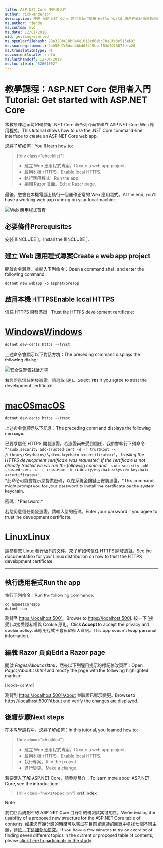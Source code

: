 ```yaml
---
title: ASP.NET Core 使用者入門
author: rick-anderson
description: 使用 ASP.NET Core 建立並執行簡單 Hello World 應用程式的快速教學課程。
ms.author: riande
ms.custom: mvc
ms.date: 12/01/2018
uid: getting-started
ms.openlocfilehash: 29a328b610b0a6e1616cd6ebc70a8fa3e515eb92
ms.sourcegitcommit: 9bb58d7c8dad4bbd03419bcc183d027667fefa20
ms.translationtype: HT
ms.contentlocale: zh-TW
ms.lasthandoff: 12/04/2018
ms.locfileid: "52861702"
---
```

# <a name="tutorial-get-started-with-aspnet-core"></a><span data-ttu-id="78db2-103">教學課程：ASP.NET Core 使用者入門</span><span class="sxs-lookup"><span data-stu-id="78db2-103">Tutorial: Get started with ASP.NET Core</span></span>

<span data-ttu-id="78db2-104">本教學課程示範如何使用 .NET Core 命令列介面來建立 ASP.NET Core Web 應用程式。</span><span class="sxs-lookup"><span data-stu-id="78db2-104">This tutorial shows how to use the .NET Core command-line interface to create an ASP.NET Core web app.</span></span>

<span data-ttu-id="78db2-105">您將了解如何：</span><span class="sxs-lookup"><span data-stu-id="78db2-105">You'll learn how to:</span></span>

> [!div class="checklist"]
> * <span data-ttu-id="78db2-106">建立 Web 應用程式專案。</span><span class="sxs-lookup"><span data-stu-id="78db2-106">Create a web app project.</span></span>
> * <span data-ttu-id="78db2-107">啟用本機 HTTPS。</span><span class="sxs-lookup"><span data-stu-id="78db2-107">Enable local HTTPS.</span></span>
> * <span data-ttu-id="78db2-108">執行應用程式。</span><span class="sxs-lookup"><span data-stu-id="78db2-108">Run the app.</span></span>
> * <span data-ttu-id="78db2-109">編輯 Razor 頁面。</span><span class="sxs-lookup"><span data-stu-id="78db2-109">Edit a Razor page.</span></span>

<span data-ttu-id="78db2-110">最後，您會在本機電腦上執行一個運作正常的 Web 應用程式。</span><span class="sxs-lookup"><span data-stu-id="78db2-110">At the end, you'll have a working web app running on your local machine.</span></span>

![Web 應用程式首頁](_static/home-page.png)

## <a name="prerequisites"></a><span data-ttu-id="78db2-112">必要條件</span><span class="sxs-lookup"><span data-stu-id="78db2-112">Prerequisites</span></span>

<span data-ttu-id="78db2-113">安裝 [!INCLUDE [](~/includes/2.1-SDK.md)]。</span><span class="sxs-lookup"><span data-stu-id="78db2-113">Install the [!INCLUDE [](~/includes/2.1-SDK.md)].</span></span>

## <a name="create-a-web-app-project"></a><span data-ttu-id="78db2-114">建立 Web 應用程式專案</span><span class="sxs-lookup"><span data-stu-id="78db2-114">Create a web app project</span></span>

<span data-ttu-id="78db2-115">開啟命令殼層，並輸入下列命令：</span><span class="sxs-lookup"><span data-stu-id="78db2-115">Open a command shell, and enter the following command:</span></span>

```console
dotnet new webapp -o aspnetcoreapp
```

## <a name="enable-local-https"></a><span data-ttu-id="78db2-116">啟用本機 HTTPS</span><span class="sxs-lookup"><span data-stu-id="78db2-116">Enable local HTTPS</span></span>

<span data-ttu-id="78db2-117">信任 HTTPS 開發憑證：</span><span class="sxs-lookup"><span data-stu-id="78db2-117">Trust the HTTPS development certificate:</span></span>

# <a name="windowstabwindows"></a>[<span data-ttu-id="78db2-118">Windows</span><span class="sxs-lookup"><span data-stu-id="78db2-118">Windows</span></span>](#tab/windows)

```console
dotnet dev-certs https --trust
```

<span data-ttu-id="78db2-119">上述命令會顯示以下對話方塊：</span><span class="sxs-lookup"><span data-stu-id="78db2-119">The preceding command displays the following dialog:</span></span>

![安全性警告對話方塊](_static/cert.png)

<span data-ttu-id="78db2-121">若您同意信任開發憑證，請選取 [是]。</span><span class="sxs-lookup"><span data-stu-id="78db2-121">Select **Yes** if you agree to trust the development certificate.</span></span>

# <a name="macostabmacos"></a>[<span data-ttu-id="78db2-122">macOS</span><span class="sxs-lookup"><span data-stu-id="78db2-122">macOS</span></span>](#tab/macos)

```console
dotnet dev-certs https --trust
```

<span data-ttu-id="78db2-123">上述命令會顯示以下訊息：</span><span class="sxs-lookup"><span data-stu-id="78db2-123">The preceding command displays the following message:</span></span>

<span data-ttu-id="78db2-124">已要求信任 HTTPS 開發憑證。若憑證尚未受到信任，我們會執行下列命令：\*`'sudo security add-trusted-cert -d -r trustRoot -k /Library/Keychains/System.keychain <<certificate>>'`。</span><span class="sxs-lookup"><span data-stu-id="78db2-124">*Trusting the HTTPS development certificate was requested. If the certificate is not already trusted we will run the following command:* `'sudo security add-trusted-cert -d -r trustRoot -k /Library/Keychains/System.keychain <<certificate>>'`.</span></span>  
<span data-ttu-id="78db2-125">\*此命令可能會提示您提供密碼，以在系統金鑰鏈上安裝憑證。</span><span class="sxs-lookup"><span data-stu-id="78db2-125">\*This command might prompt you for your password to install the certificate on the system keychain.</span></span>

<span data-ttu-id="78db2-126">密碼：\*</span><span class="sxs-lookup"><span data-stu-id="78db2-126">Password:\*</span></span>

<span data-ttu-id="78db2-127">若您同意信任開發憑證，請輸入您的密碼。</span><span class="sxs-lookup"><span data-stu-id="78db2-127">Enter your password if you agree to trust the development certificate.</span></span>

# <a name="linuxtablinux"></a>[<span data-ttu-id="78db2-128">Linux</span><span class="sxs-lookup"><span data-stu-id="78db2-128">Linux</span></span>](#tab/linux)

<span data-ttu-id="78db2-129">請參閱您 Linux 發行版本的文件，來了解如何信任 HTTPS 開發憑證。</span><span class="sxs-lookup"><span data-stu-id="78db2-129">See the documentation for your Linux distribution on how to trust the HTTPS development certificate.</span></span>

---

## <a name="run-the-app"></a><span data-ttu-id="78db2-130">執行應用程式</span><span class="sxs-lookup"><span data-stu-id="78db2-130">Run the app</span></span>

<span data-ttu-id="78db2-131">執行下列命令：</span><span class="sxs-lookup"><span data-stu-id="78db2-131">Run the following commands:</span></span>

```console
cd aspnetcoreapp
dotnet run
```

<span data-ttu-id="78db2-132">瀏覽至 [https://localhost:5001](https://localhost:5001)。</span><span class="sxs-lookup"><span data-stu-id="78db2-132">Browse to [https://localhost:5001](https://localhost:5001).</span></span> <span data-ttu-id="78db2-133">按一下 [接受] 以接受隱私權與 Cookie 原則。</span><span class="sxs-lookup"><span data-stu-id="78db2-133">Click **Accept** to accept the privacy and cookie policy.</span></span> <span data-ttu-id="78db2-134">此應用程式不會保留個人資訊。</span><span class="sxs-lookup"><span data-stu-id="78db2-134">This app doesn't keep personal information.</span></span>

## <a name="edit-a-razor-page"></a><span data-ttu-id="78db2-135">編輯 Razor 頁面</span><span class="sxs-lookup"><span data-stu-id="78db2-135">Edit a Razor page</span></span>

<span data-ttu-id="78db2-136">開啟 *Pages/About.cshtml*，然後以下列醒目提示的標記修改頁面：</span><span class="sxs-lookup"><span data-stu-id="78db2-136">Open *Pages/About.cshtml* and modify the page with the following highlighted markup:</span></span>

[!code-cshtml[](sample/getting-started/about.cshtml?highlight=9)]

<span data-ttu-id="78db2-137">瀏覽到 [https://localhost:5001/About](https://localhost:5001/About) 並驗證已顯示變更。</span><span class="sxs-lookup"><span data-stu-id="78db2-137">Browse to [https://localhost:5001/About](https://localhost:5001/About) and verify the changes are displayed.</span></span>

## <a name="next-steps"></a><span data-ttu-id="78db2-138">後續步驟</span><span class="sxs-lookup"><span data-stu-id="78db2-138">Next steps</span></span>

<span data-ttu-id="78db2-139">在本教學課程中，您將了解如何：</span><span class="sxs-lookup"><span data-stu-id="78db2-139">In this tutorial, you learned how to:</span></span>

> [!div class="checklist"]
> * <span data-ttu-id="78db2-140">建立 Web 應用程式專案。</span><span class="sxs-lookup"><span data-stu-id="78db2-140">Create a web app project.</span></span>
> * <span data-ttu-id="78db2-141">啟用本機 HTTPS。</span><span class="sxs-lookup"><span data-stu-id="78db2-141">Enable local HTTPS.</span></span>
> * <span data-ttu-id="78db2-142">執行專案。</span><span class="sxs-lookup"><span data-stu-id="78db2-142">Run the project.</span></span>
> * <span data-ttu-id="78db2-143">進行變更。</span><span class="sxs-lookup"><span data-stu-id="78db2-143">Make a change.</span></span>

<span data-ttu-id="78db2-144">若要深入了解 ASP.NET Core，請參閱簡介：</span><span class="sxs-lookup"><span data-stu-id="78db2-144">To learn more about ASP.NET Core, see the introduction:</span></span>

> [!div class="nextstepaction"]
> <xref:index>

> [!NOTE]
> <span data-ttu-id="78db2-145">我們正為規劃中的 ASP.NET Core 目錄新結構測試其可用性。</span><span class="sxs-lookup"><span data-stu-id="78db2-145">We're testing the usability of a proposed new structure for the ASP.NET Core table of contents.</span></span> <span data-ttu-id="78db2-146">如果您有幾分鐘的時間可以嘗試在目前或建議的目錄中尋找七個不同主題，請[按一下這裡參加研究](https://dpk4xbh5.optimalworkshop.com/treejack/aa11wn82)。</span><span class="sxs-lookup"><span data-stu-id="78db2-146">If you have a few minutes to try an exercise of finding seven different topics in the current or proposed table of contents, please [click here to participate in the study](https://dpk4xbh5.optimalworkshop.com/treejack/aa11wn82).</span></span>
